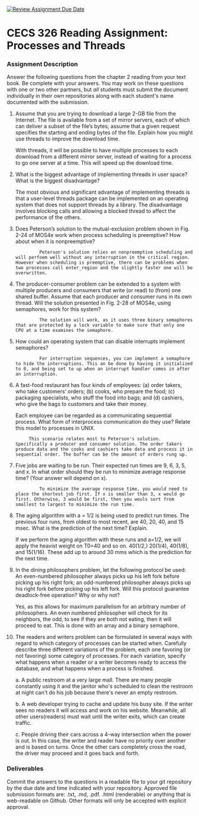 [![Review Assignment Due Date](https://classroom.github.com/assets/deadline-readme-button-24ddc0f5d75046c5622901739e7c5dd533143b0c8e959d652212380cedb1ea36.svg)](https://classroom.github.com/a/vaSkB7zM)
# CECS 326 Reading Assignment: Processes and Threads

### Assignment Description
Answer the following questions from the chapter 2 reading from your text book. Be complete with your answers. You may work on these questions with one or two other partners, but *all* students must submit the document individually in their own repositories along with each student's name documented with the submission.

1. Assume that you are trying to download a large 2-GB file from the Internet. The file is available from a set of mirror servers, each of which can deliver a subset of the file’s bytes; assume that a given request specifies the starting and ending bytes of the file. Explain how you might use threads to improve the download time.

    With threads, it will be possible to have multiple processes to each download from a different mirror server, instead of waiting for a process to go one server at a time. This will speed up the download time.
   
2. What is the biggest advantage of implementing threads in user space? What is the biggest disadvantage?

    The most obvious and significant advantage of implementing threads is that a user-level threads package can be implemented on an operating system that does not support threads by a library. The disadvantage involves blocking calls and allowing a blocked thread to affect the performance of the others.
   
3. Does Peterson’s solution to the mutual-exclusion problem shown in Fig. 2-24 of MOS4e work when process scheduling is preemptive? How about when it is nonpreemptive?

				Peterson's solution relies on nonpreemptive scheduling and will perfoem well without any interruption in the critical region. However when scheduling is preemptive, there can be problems when two processes call enter_region and the slightly faster one will be overwritten.
   
4. The producer-consumer problem can be extended to a system with multiple producers and consumers that write (or read) to (from) one shared buffer. Assume that each producer and consumer runs in its own thread. Will the solution presented in Fig. 2-28 of MOS4e, using semaphores, work for this system?

				The solution will work, as it uses three binary semaphores that are protected by a lock variable to make sure that only one CPU at a time examines the semaphore.
   
5. How could an operating system that can disable interrupts implement semaphores?

				For interruption sequences, you can implement a semaphore to hide the interruptions. This an be done by having it initialized to 0, and being set to up when an interrupt handler comes in after an interruption.

6. A fast-food restaurant has four kinds of employees:
    (a) order takers, who take customers’ orders; 
    (b) cooks, who prepare the food;
    (c) packaging specialists, who stuff the food into bags; and
    (d) cashiers, who give the bags to customers and take their money.
    
    Each employee can be regarded as a communicating sequential process. What form of interprocess communication do they use? Relate this model to processes in UNIX.

			This scenario relates most to Peterson's solution. Specifically a producer and consumer solution. The order takers produce data and the cooks and cashiers take data and process it in sequential order. The buffer can be the amount of orders rung up.

7. Five jobs are waiting to be run. Their expected run times are 9, 6, 3, 5, and x. In what order should they be run to minimize average response time? (Your answer will depend on x).

				To minimize the average response time, you would need to place the shortest job first. If x is smaller than 3, x would go first. Otherwise, 3 would be first, then you wouls sort from smallest to largest to minimize the run time.

8. The aging algorithm with a = 1/2 is being used to predict run times. The previous four runs, from oldest to most recent, are 40, 20, 40, and 15 msec. What is the prediction of the next time? Explain.

    If we perform the aging algorithm with these runs and a=1/2, we will apply the heavist weight on T0=40 and so on. 40(1/2,) 20(1/4), 40(1/8), and 15(1/16). These add up to around 30 mms which is the prediction for the next time.

9. In the dining philosophers problem, let the following protocol be used: An even-numbered philosopher always picks up his left fork before picking up his right fork; an odd-numbered philosopher always picks up his right fork before picking up his left fork. Will this protocol guarantee deadlock-free operation? Why or why not?

    Yes, as this allows for maximum parallelism for an arbitrary number of philosophers. An even numbered philosopher will check for its neighbors, the odd, to see if they are  both not eating, then it will proceed to eat. This is done with an array and a binary semaphore.

10. The readers and writers problem can be formulated in several ways with regard to which category of processes can be started when. Carefully describe three different variations of the problem, each one favoring (or not favoring) some category of processes. For each variation, specify what happens when a reader or a writer becomes ready to access the database, and what happens when a process is finished.

    a. A public restroom at a very large mall. There are many people constantly using it and the janitor who's scheduled to clean the restroom at night can't do his job because there's never an empty restroom.

    b. A web developer trying to cache and update his busy site. If the writer sees no readers it will access and work on his website. Meanwhile, all other users(readers) must wait until the writer exits, which can create traffic.

    c. People driving their cars across a 4-way intersection when the power is out. In this case, the writer and reader have no priority over another and is based on turns. Once the other cars completely cross the road, the driver may proceed and it goes back and forth.

### Deliverables
Commit the answers to the questions in a readable file to your git repository by the due date and time indicated with your repository. Approved file submission formats are: .txt, .md, .pdf. .html (renderable) or anything that is web-readable on Github. Other formats will only be accepted with explicit approval.
